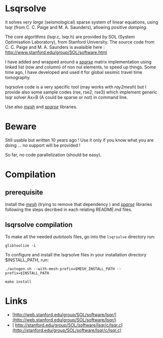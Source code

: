 # Lsqrsolve

it solves *very large* (seismological) sparse system of linear equations, using lsqr (from C. C. Paige and M. A. Saunders), allowing positive *damping*.

The core algorithms (lsqr.c, lsqr.h) are provided by SOL (System Optimisation Laboratory), from Stanford University. The source code from C. C. Paige and M. A. Saunders is avalaible here :
	http://www.stanford.edu/group/SOL/software.html

I have added and wrapped around a *[sparse](https://github.com/marcopovitch/sparse)* matrix implementation using linked list (row and column) of non nul elements, to speed up things. Some time ago, I have developed and used it for global sesimic travel time tomography.

lsqrsolve code is a very specific tool (may works with *ray2mesh*) but 
I provide also some sample codes (rse, rse2, rse3) which implement generic
lsqr solver Ax=B (A could be sparse or not) in command line.

Use also *[mesh](https://github.com/marcopovitch/mesh)* and *[sparse](https://github.com/marcopovitch/sparse)* libraries.

# Beware
 
Still usable but written 10 years ago ! Use it only if you know what you are doing ... no support will be provided !

So far, no code parallelization (should be easy).


# Compilation

## prerequisite

Install the *[mesh](https://github.com/marcopovitch/mesh)* (trying to remove that dependency ) and *[sparse](https://github.com/marcopovitch/sparse)* libraries following the steps decribed in each relating README.md files. 

## lsqrsolve compilation  

To make all the needed *autotools* files, go into the `lsqrsolve` directory run:

`glibtoolize -i`

To configure and install the lsqrsolve files in your installation directory $INSTALL_PATH, run:

`./autogen.sh --with-mesh-prefix=$MESH_INSTALL_PATH --prefix=$INSTALL_PATH`

`make install`
 

# Links

* [http://web.stanford.edu/group/SOL/software/lsqr/](http://web.stanford.edu/group/SOL/software/lsqr/)
* [ http://stanford.edu/group/SOL/software/lsqr/c/lsqr.c](http://stanford.edu/group/SOL/software/lsqr/c/lsqr.c)

